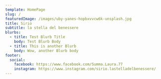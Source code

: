 ```yaml
---
template: HomePage
slug: /
featuredImage: /images/uby-yanes-hopbxvvcw6k-unsplash.jpg
title: Sirio
subtitle: la stella del benessere
blurbs:
  - title: Test Blurb Title
    body: Test Blurb Body
  - title: This is another Blurb
    body: Wow, another Blurb body
footer:
  social:
    facebook: https://www.facebook.com/Summa.Laura.77
    instagram: https://www.instagram.com/sirio.lastelladelbenessere/
---
```

